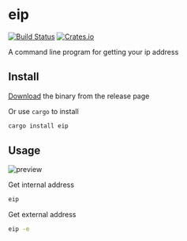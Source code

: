 

# eip

[![Build Status](https://img.shields.io/travis/wyhaya/eip.svg?style=flat-square)](https://travis-ci.org/wyhaya/eip)
[![Crates.io](https://img.shields.io/crates/l/eip.svg?style=flat-square)](https://github.com/wyhaya/eip/blob/master/LICENSE)

A command line program for getting your ip address

## Install

[Download](https://github.com/wyhaya/eip/releases) the binary from the release page

Or use `cargo` to install

```bash
cargo install eip
```

## Usage

![preview](https://user-images.githubusercontent.com/23690145/59667842-ff692880-91e9-11e9-80b0-c80e92cf7813.png)

Get internal address

```bash
eip
```

Get external address
```bash
eip -e
```
